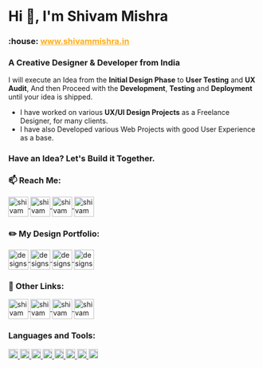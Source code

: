<h1>Hi 👋, I'm Shivam Mishra</h1>
<h3 underline="none">:house:  <a href="http://shivammishra.in/" style="color:#FFAE1A">www.shivammishra.in</a></h3>
<h3>A Creative Designer & Developer from India</h3>

I will execute an Idea from the **Initial Design Phase** to **User Testing** and **UX Audit**, And then Proceed with the **Development**, **Testing** and **Deployment** until your idea is shipped.

- I have worked on various **UX/UI Design Projects** as a Freelance Designer, for many clients.
- I have also Developed various Web Projects with good User Experience as a base.

### Have an Idea? Let's Build it Together.

<!-- - All of my projects are available at [https://github.com/battleplayer02/](https://github.com/battleplayer02/) -->

<!-- - How to reach me, drop an email at **hshekhar499@gmail.com** -->

### :mailbox: Reach Me:

<p>
  <!-- Twitter -->
  <a href="http://twitter.com/shivam534d" target="_blank">
    <img align="center" src="https://i.ibb.co/9YmZFVr/twitter.jpg" alt="shivam534d" height="40" width="auto"/>
  </a>
  <!-- LinkedIn -->
  <a href="https://www.linkedin.com/in/shivam534d/" target="_blank">
    <img align="center" src="https://i.ibb.co/DggC9q6/linkedin.jpg" alt="shivam534d" height="40" width="auto"/>
  </a>
  <!-- Instagram -->
  <a href="https://www.instagram.com/shivam534d/" target="_blank">
    <img align="center" src="https://i.ibb.co/b7yBJtq/insta-shivam534d.jpg" alt="shivam534d" height="40" width="auto"/>
  </a>
  <!-- Email -->
  <a href="mailto:shivam534d@gmail" target="_blank">
    <img align="center" src="https://i.ibb.co/LnCJ65k/gmail.jpg" alt="shivam534d" height="40" width="auto"/>
  </a>
</p>

### :pencil2: My Design Portfolio:

<p>
  <!-- Behance -->
  <a href="https://www.behance.net/designsbymishra" target="_blank">
    <img align="center" src="https://i.ibb.co/fMrXJ3n/behance.jpg" alt="designsbymishra" height="40" width="auto"/>
  </a>
  <!-- Dribbble -->
  <a href="https://dribbble.com/designsbymishra" target="_blank">
    <img align="center" src="https://i.ibb.co/cLMwjJq/dribbble.jpg" alt="designsbymishra" height="40" width="auto"/>
  </a>
  <!-- Design Instagram -->
  <a href="https://www.instagram.com/designsbymishra/" target="_blank">
    <img align="center" src="https://i.ibb.co/GCxyPKP/instgram-Designs-By-Mishra.jpg" alt="designsbymishra" height="40" width="auto"/>             
  </a>
  <!-- CodePen -->
  <a href="https://codepen.io/designsbymishra" target="_blank">
    <img align="center" src="https://i.ibb.co/JjrPZNx/codePen.jpg" alt="designsbymishra" height="40" width="auto"/>
  </a>
</p>

### :link: Other Links:

<p>
  <!-- Leetcode -->
  <a href="https://leetcode.com/shivam534d" target="_blank">
    <img align="center" src="https://i.ibb.co/1rkqDXD/leetcode.jpg" alt="shivam534d" height="40" width="auto"/>
  </a>
  <!-- HackerRank -->
  <a href="https://www.hackerrank.com/shivam534d" target="_blank">
    <img align="center" src="https://i.ibb.co/rmLXFSH/hackerrank.jpg" alt="shivam534d" height="40" width="auto"/>
  </a>
  <!-- HackerEarth -->
  <a href="https://www.hackerearth.com/@shivam534d" target="_blank">
    <img align="center" src="https://i.ibb.co/kQwdTDs/hacker-Earth.jpg" alt="shivam534d" height="40" width="auto"/>
  </a>
  <!-- CodeChef -->
  <a href="https://www.codechef.com/users/shivam534d" target="_blank">
    <img align="center" src="https://i.ibb.co/WnVjRXL/codeChef.jpg" alt="shivam534d" height="40" width="auto"/>
  </a>
</p>

<h3 align="left">Languages and Tools:</h3>

<p align="left">
  <a href="https://www.w3.org/html/" target="_blank">
    <img
    src="https://i.ibb.co/tm9v8sn/html.png"
    alt="html5"
    width="auto"
    height="19"
    />
  </a>
  <a href="https://www.w3schools.com/css/" target="_blank">
    <img
    src="https://i.ibb.co/tQPVWCr/css.png"
    alt="css3"
    width="auto"
    height="19"
    />
  </a>
  <a href="https://sass-lang.com" target="_blank">
    <img
      src="https://i.ibb.co/b2jQ5fy/sass.png"
      alt="sass"
      width="auto"
      height="19"
    />
  </a>
  <a href="https://getbootstrap.com" target="_blank">
    <img
      src="https://i.ibb.co/tBtH8Sw/bootstrap.png"
      alt="bootstrap"
      width="auto"
      height="19"
    />
  </a>
  <a href="https://developer.mozilla.org/en-US/docs/Web/JavaScript" target="_blank">
    <img
      src="https://i.ibb.co/Lh4mTDH/javascript.png"
      alt="javascript"
      width="auto"
      height="19"
    />
  </a>
  <a href="https://nodejs.org" target="_blank">
    <img
      src="https://i.ibb.co/xHv2nKL/nodejs.png"
      alt="nodejs"
      width="auto"
      height="19"
    />
  </a>
  <!-- <a href="https://expressjs.com" target="_blank">
    <img
      src="https://i.ibb.co/f0D3J65/expressjs.png"
      alt="express"
      width="auto"
      height="19"
    />
  </a>
  <a href="https://reactjs.org/" target="_blank">
    <img
      src="https://i.ibb.co/WgpGKvn/reactjs.png"
      alt="react"
      width="auto"
      height="19"
    />
  </a>
  <a href="https://redux.js.org" target="_blank">
    <img
      src="https://i.ibb.co/Yct1khH/redux.png"
      alt="redux"
      width="auto"
      height="19"
    />
  </a>
  <a href="https://www.mongodb.com/" target="_blank">
    <img
      src="https://i.ibb.co/wRCXByq/mongoDB.png"
      alt="mongodb"
      width="auto"
      height="19"
    />
  </a>
  <a href="https://nextjs.org/" target="_blank">
    <img
      src="https://i.ibb.co/ky4Qt51/nextjs.png"
      alt="nextjs"
      width="auto"
      height="19"
    />
  </a>
  <a href="https://www.postgresql.org" target="_blank">
    <img
      src="https://i.ibb.co/Xy6cgVL/Postgre-SQL.png"
      alt="postgresql"
      width="auto"
      height="19"
    />
  </a>
  <a href="https://postman.com" target="_blank">
    <img
      src="https://i.ibb.co/sVvd0x6/postman.png"
      alt="postman"
      width="auto"
      height="19"
    />
  </a>
  <a href="https://www.python.org" target="_blank">
    <img
      src="https://i.ibb.co/0ZwFY3C/python.png"
      alt="python"
      width="auto"
      height="19"
    />
  </a> -->
  <a href="https://git-scm.com/" target="_blank">
    <img
      src="https://i.ibb.co/TWLqFCq/git.png"
      alt="git"
      width="auto"
      height="19"
    />
  </a> 
  <!-- <a href="https://www.linux.org/" target="_blank">
    <img
      src="https://i.ibb.co/JRkrjWR/linux.png"
      alt="linux"
      width="auto"
      height="19"
    />
  </a>
  <a href="https://angular.io" target="_blank">
    <img
      src="https://i.ibb.co/w4nrvjK/angular.png"
      alt="angular"
      width="auto"
      height="19"
    />
  </a>
  <a href="https://www.typescriptlang.org/" target="_blank">
    <img
      src="https://i.ibb.co/XC82TFr/typescript.png"
      alt="typescript"
      width="auto"
      height="19"
    />
  </a>
  <a href="https://aws.amazon.com" target="_blank">
    <img
      src="https://i.ibb.co/VBsbyVV/aws.png"
      alt="aws"
      width="auto"
      height="19"
    />
  </a>
  <a href="https://firebase.google.com/" target="_blank">
    <img
      src="https://i.ibb.co/bPHNtJY/firebase.png"
      alt="firebase"
      width="auto"
      height="19"
    />
  </a>
  <a href="https://heroku.com" target="_blank">
    <img
      src="https://i.ibb.co/n3Yx2K5/heroku.png"
      alt="heroku"
      width="auto"
      height="19"
    />
  </a>
  <a href="https://www.mysql.com/" target="_blank">
    <img
      src="https://i.ibb.co/jwvPwbV/mySQL.png"
      alt="mysql"
      width="auto"
      height="19"
    />
  </a> -->
  <a href="https://www.java.com" target="_blank">
    <img
      src="https://i.ibb.co/xFQ5JJz/java.png"
      alt="java"
      width="auto"
      height="19"
    />
  </a>
</p>
